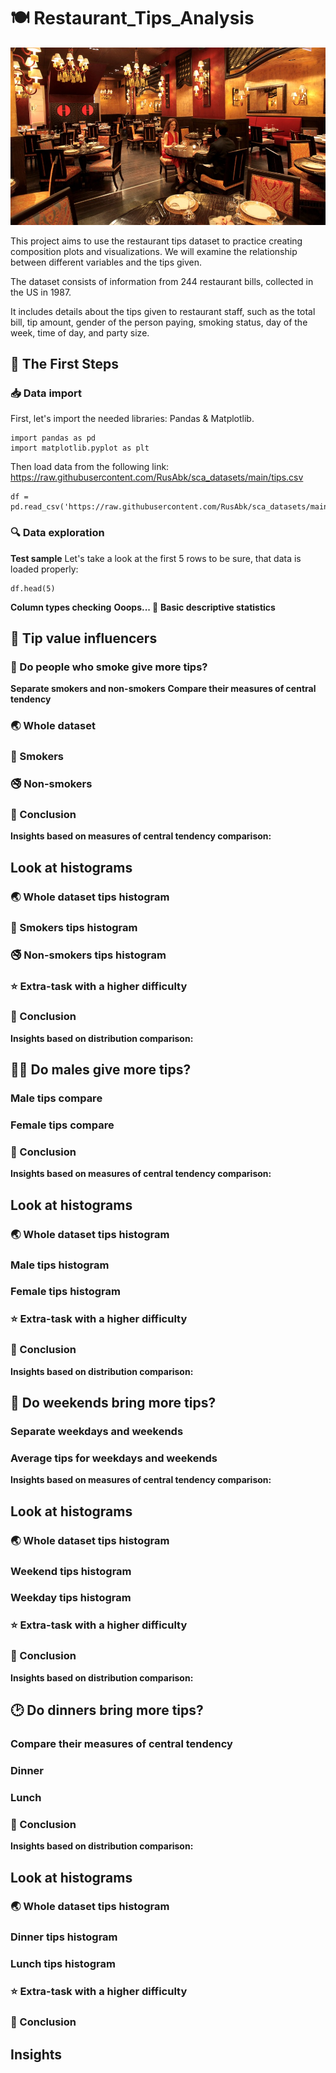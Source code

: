 # 🍽️ Restaurant_Tips_Analysis

![Alt text](https://raw.githubusercontent.com/NgaLam1703/Restaurant_Tips_Analysis/refs/heads/main/download.jpg)

This project aims to use the restaurant tips dataset to practice creating composition plots and visualizations. We will examine the relationship between different variables and the tips given.

The dataset consists of information from 244 restaurant bills, collected in the US in 1987.

It includes details about the tips given to restaurant staff, such as the total bill, tip amount, gender of the person paying, smoking status, day of the week, time of day, and party size.

## 👣 The First Steps

### 📥 Data import
First, let's import the needed libraries: Pandas & Matplotlib.

```
import pandas as pd
import matplotlib.pyplot as plt
```
Then load data from the following link: https://raw.githubusercontent.com/RusAbk/sca_datasets/main/tips.csv

```
df = pd.read_csv('https://raw.githubusercontent.com/RusAbk/sca_datasets/main/tips.csv')
```

### 🔍 Data exploration
**Test sample**
Let's take a look at the first 5 rows to be sure, that data is loaded properly:
```
df.head(5)
```

**Column types checking**
**Ooops... 🤔**
**Basic descriptive statistics**
## 💸 Tip value influencers
### 🚬 Do people who smoke give more tips?
**Separate smokers and non-smokers**
**Compare their measures of central tendency**
### 🌏 Whole dataset
### 🚬 Smokers
### 🚭 Non-smokers
### 📝 Conclusion
**Insights based on measures of central tendency comparison:**
## Look at histograms
### 🌏 Whole dataset tips histogram
### 🚬 Smokers tips histogram
### 🚭 Non-smokers tips histogram
### ⭐ Extra-task with a higher difficulty
### 📝 Conclusion
**Insights based on distribution comparison:**
## 👨👩 Do males give more tips?
### Male tips compare
### Female tips compare
### 📝 Conclusion
**Insights based on measures of central tendency comparison:**
## Look at histograms
### 🌏 Whole dataset tips histogram
### Male tips histogram
### Female tips histogram
### ⭐ Extra-task with a higher difficulty
### 📝 Conclusion
**Insights based on distribution comparison:**
## 📆 Do weekends bring more tips?
### Separate weekdays and weekends
### Average tips for weekdays and weekends
**Insights based on measures of central tendency comparison:**
## Look at histograms
### 🌏 Whole dataset tips histogram
### Weekend tips histogram
### Weekday tips histogram
### ⭐ Extra-task with a higher difficulty
### 📝 Conclusion
**Insights based on distribution comparison:**
## 🕑 Do dinners bring more tips?
### Compare their measures of central tendency
### Dinner
### Lunch
### 📝 Conclusion
**Insights based on distribution comparison:**
## Look at histograms
### 🌏 Whole dataset tips histogram
### Dinner tips histogram
### Lunch tips histogram
### ⭐ Extra-task with a higher difficulty
### 📝 Conclusion
## Insights










